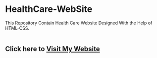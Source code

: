 # HealthCare-WebSite
This Repository Contain Health Care Website Designed With the Help of HTML-CSS.  
<br />
## Click here to [Visit My Website](https://mack-1999.github.io/HealthCare-WebSite/)

